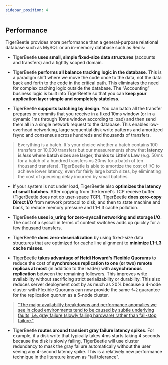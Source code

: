 ```yaml
---
sidebar_position: 4
---
```


## Performance

TigerBeetle provides more performance than a general-purpose relational database such as MySQL or an
in-memory database such as Redis:

- TigerBeetle **uses small, simple fixed-size data structures** (accounts and transfers) and a
  tightly scoped domain.

- TigerBeetle **performs all balance tracking logic in the database**. This is a paradigm shift
  where we move the code once to the data, not the data back and forth to the code in the critical
  path. This eliminates the need for complex caching logic outside the database. The “Accounting”
  business logic is built into TigerBeetle so that you can **keep your application layer simple and
  completely stateless**.

- TigerBeetle **supports batching by design**. You can batch all the transfer prepares or commits
  that you receive in a fixed 10ms window (or in a dynamic 1ms through 10ms window according to
  load) and then send them all in a single network request to the database. This enables
  low-overhead networking, large sequential disk write patterns and amortized fsync and consensus
  across hundreds and thousands of transfers.

> Everything is a batch. It's your choice whether a batch contains 100 transfers or 10,000 transfers
> but our measurements show that **latency is _less_ where batch sizes are larger, thanks to
> Little's Law** (e.g. 50ms for a batch of a hundred transfers vs 20ms for a batch of ten thousand
> transfers). TigerBeetle is able to amortize the cost of I/O to achieve lower latency, even for
> fairly large batch sizes, by eliminating the cost of queueing delay incurred by small batches.

- If your system is not under load, TigerBeetle also **optimizes the latency of small batches**.
  After copying from the kernel's TCP receive buffer (TigerBeetle does not do user-space TCP),
  TigerBeetle **does zero-copy Direct I/O** from network protocol to disk, and then to state machine
  and back, to reduce memory pressure and L1-L3 cache pollution.

- TigerBeetle **uses io_uring for zero-syscall networking and storage I/O**. The cost of a syscall
  in terms of context switches adds up quickly for a few thousand transfers.

- TigerBeetle **does zero-deserialization** by using fixed-size data structures that are optimized
  for cache line alignment to **minimize L1-L3 cache misses**.

- TigerBeetle **takes advantage of Heidi Howard's Flexible Quorums** to reduce the cost of
  **synchronous replication to one (or two) remote replicas at most** (in addition to the leader)
  with **asynchronous replication** between the remaining followers. This improves write
  availability without sacrificing strict serializability or durability. This also reduces server
  deployment cost by as much as 20% because a 4-node cluster with Flexible Quorums can now provide
  the same `f=2` guarantee for the replication quorum as a 5-node cluster.

> ["The major availability breakdowns and performance anomalies we see in cloud environments tend to
> be caused by subtle underlying faults, i.e. gray failure (slowly failing hardware) rather than
> fail-stop
> failure."](https://www.microsoft.com/en-us/research/wp-content/uploads/2017/06/paper-1.pdf)

- TigerBeetle **routes around transient gray failure latency spikes**. For example, if a disk write
  that typically takes 4ms starts taking 4 seconds because the disk is slowly failing, TigerBeetle
  will use cluster redundancy to mask the gray failure automatically without the user seeing any
  4-second latency spike. This is a relatively new performance technique in the literature known as
  "tail tolerance".

